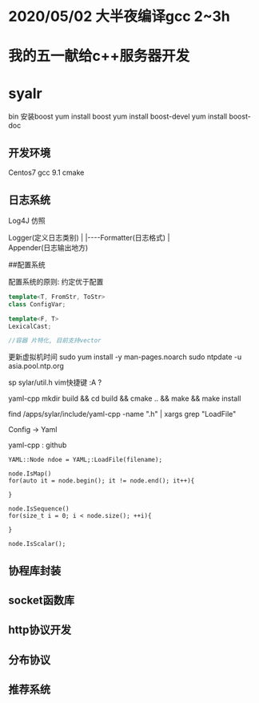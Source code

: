 # 2020/05/02 大半夜编译gcc 2~3h 
# 我的五一献给c++服务器开发
# syalr

bin 
      安装boost
      yum install boost
      yum install boost-devel
      yum install boost-doc

## 开发环境
Centos7
gcc 9.1
cmake

## 日志系统

Log4J 仿照

Logger(定义日志类别)
   |
   |----Formatter(日志格式)
   |   
Appender(日志输出地方)

##配置系统

配置系统的原则: 约定优于配置

```cpp
template<T, FromStr, ToStr>
class ConfigVar;

template<F, T>
LexicalCast;

//容器 片特化, 目前支持vector 
```

更新虚拟机时间
sudo yum install -y man-pages.noarch
sudo ntpdate -u asia.pool.ntp.org

sp sylar/util.h  vim快捷键
:A ? 

yaml-cpp 
mkdir build && cd build && cmake .. && make &&  make install 

find /apps/sylar/include/yaml-cpp -name ".h" | xargs grep "LoadFile"

Config -> Yaml

yaml-cpp : github
```
YAML::Node ndoe = YAML;:LoadFile(filename);

node.IsMap()
for(auto it = node.begin(); it != node.end(); it++){ 

}

node.IsSequence()
for(size_t i = 0; i < node.size(); ++i){

}

node.IsScalar();

```

## 协程库封装

## socket函数库

## http协议开发

## 分布协议

## 推荐系统


